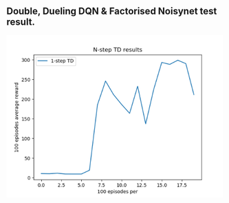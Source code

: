 ## Double, Dueling DQN & Factorised Noisynet test result.

![test result](https://github.com/LeejwUniverse/following_deepmid/blob/master/jungwoolee_pytorch/03%20Noisy%20Network/image/1step_factorised.png)
